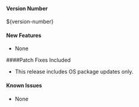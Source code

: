 #### Version Number
${version-number}

#### New Features
- None

####Patch Fixes Included
- This release includes OS package updates only.

#### Known Issues
- None
